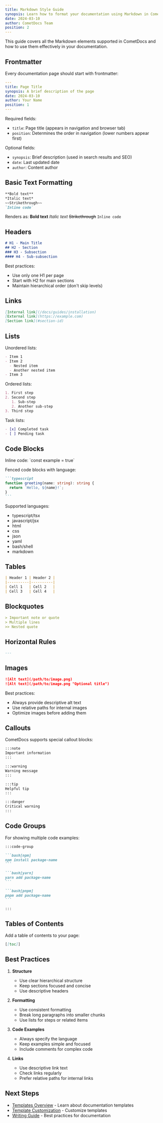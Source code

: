 ```yaml
---
title: Markdown Style Guide
synopsis: Learn how to format your documentation using Markdown in CometDocs
date: 2024-03-10
author: CometDocs Team
position: 2
---
```


This guide covers all the Markdown elements supported in CometDocs and how to use them effectively in your documentation.

## Frontmatter

Every documentation page should start with frontmatter:

```yaml
---
title: Page Title
synopsis: A brief description of the page
date: 2024-03-10
author: Your Name
position: 1
---
```

Required fields:
- `title`: Page title (appears in navigation and browser tab)
- `position`: Determines the order in navigation (lower numbers appear first)

Optional fields:
- `synopsis`: Brief description (used in search results and SEO)
- `date`: Last updated date
- `author`: Content author

## Basic Text Formatting

```md
**Bold text**
*Italic text*
~~Strikethrough~~
`Inline code`
```

Renders as:
**Bold text**
*Italic text*
~~Strikethrough~~
`Inline code`

## Headers

```md
# H1 - Main Title
## H2 - Section
### H3 - Subsection
#### H4 - Sub-subsection
```

Best practices:
- Use only one H1 per page
- Start with H2 for main sections
- Maintain hierarchical order (don't skip levels)

## Links

```md
[Internal link](/docs/guides/installation)
[External link](https://example.com)
[Section link](#section-id)
```

## Lists

Unordered lists:
```md
- Item 1
- Item 2
  - Nested item
  - Another nested item
- Item 3
```

Ordered lists:
```md
1. First step
2. Second step
   1. Sub-step
   2. Another sub-step
3. Third step
```

Task lists:
```md
- [x] Completed task
- [ ] Pending task
```

## Code Blocks

Inline code: \`const example = true\`

Fenced code blocks with language:

````md
```typescript
function greeting(name: string): string {
  return `Hello, ${name}!`;
}
```
````

Supported languages:
- typescript/tsx
- javascript/jsx
- html
- css
- json
- yaml
- bash/shell
- markdown

## Tables

```md
| Header 1 | Header 2 |
|----------|----------|
| Cell 1   | Cell 2   |
| Cell 3   | Cell 4   |
```

## Blockquotes

```md
> Important note or quote
> Multiple lines
>> Nested quote
```

## Horizontal Rules

```md
---
```

## Images

```md
![Alt text](/path/to/image.png)
![Alt text](/path/to/image.png "Optional title")
```

Best practices:
- Always provide descriptive alt text
- Use relative paths for internal images
- Optimize images before adding them

## Callouts

CometDocs supports special callout blocks:

```md
:::note
Important information
:::

:::warning
Warning message
:::

:::tip
Helpful tip
:::

:::danger
Critical warning
:::
```

## Code Groups

For showing multiple code examples:

````md
:::code-group

```bash[npm]
npm install package-name
```

```bash[yarn]
yarn add package-name
```

```bash[pnpm]
pnpm add package-name
```

:::
````

## Tables of Contents

Add a table of contents to your page:

```md
[[toc]]
```

## Best Practices

1. **Structure**
   - Use clear hierarchical structure
   - Keep sections focused and concise
   - Use descriptive headers

2. **Formatting**
   - Use consistent formatting
   - Break long paragraphs into smaller chunks
   - Use lists for steps or related items

3. **Code Examples**
   - Always specify the language
   - Keep examples simple and focused
   - Include comments for complex code

4. **Links**
   - Use descriptive link text
   - Check links regularly
   - Prefer relative paths for internal links

## Next Steps

- [Templates Overview](/docs/templates/overview) - Learn about documentation templates
- [Template Customization](/docs/templates/customize) - Customize templates
- [Writing Guide](/docs/guides/writing) - Best practices for documentation 